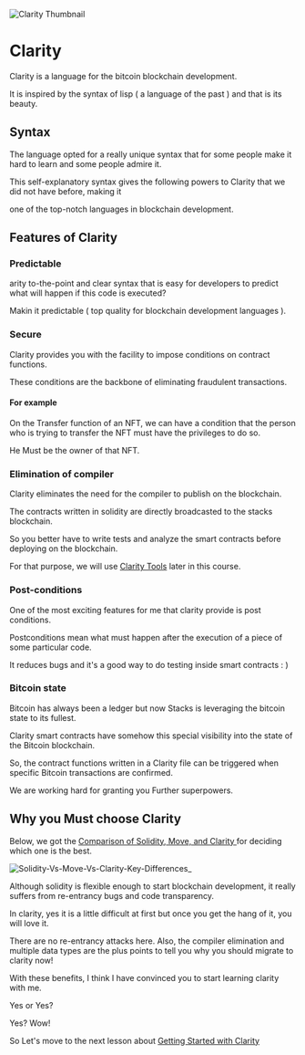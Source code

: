 ![Clarity Thumbnail](https://static.tildacdn.com/tild6665-6337-4361-b438-353466383665/clarity_meta.png)



# Clarity

Clarity is a language for the bitcoin blockchain development.

It is inspired by the syntax of lisp ( a language of the past ) and that is its beauty.



## Syntax

The language opted for a really unique syntax that for some people make it hard to learn and some people admire it.

This self-explanatory syntax gives the following powers to Clarity that we did not have before, making it 

one of the top-notch languages in blockchain development.



## Features of Clarity



### Predictable

arity to-the-point and clear syntax that is easy for developers to predict what will happen if this code is executed?

Makin it predictable ( top quality for blockchain development languages ).



### Secure

Clarity provides you with the facility to impose conditions on contract functions.

These conditions are the backbone of eliminating fraudulent transactions.



#### For example

On the Transfer function of an NFT, we can have a condition that the person who is trying to transfer the NFT must have the privileges to do so.

He Must be the owner of that NFT.



### Elimination of compiler

Clarity eliminates the need for the compiler to publish on the blockchain.

The contracts written in solidity are directly broadcasted to the stacks blockchain.

So you better have to write tests and analyze the smart contracts before deploying on the blockchain.



For that purpose, we will use [Clarity Tools](https://clarity.tools/) later in this course.





### Post-conditions

One of the most exciting features for me that clarity provide is post conditions.

Postconditions mean what must happen after the execution of a piece of some particular code.

It reduces bugs and it's a good way to do testing inside smart contracts  : )



### Bitcoin state

Bitcoin has always been a ledger but now Stacks is leveraging the bitcoin state to its fullest.

Clarity smart contracts have somehow this special visibility into the state of the Bitcoin blockchain.

So, the contract functions written in a Clarity file can be triggered when specific Bitcoin transactions are confirmed.

We are working hard for granting you Further superpowers.



## Why you Must choose Clarity

Below, we got the [Comparison of Solidity, Move, and Clarity ](https://101blockchains.com/solidity-vs-move-vs-clarity/) for deciding which one is the best.



![Solidity-Vs-Move-Vs-Clarity-Key-Differences_](https://user-images.githubusercontent.com/71306738/207467487-c0a21515-5344-460d-835e-5f9da718ba7a.jpg)





Although solidity is flexible enough to start blockchain development, it really suffers from re-entrancy bugs and code transparency.



In clarity, yes it is a little difficult at first but once you get the hang of it, you will love it. 



There are no re-entrancy attacks here. Also, the compiler elimination and multiple data types are the plus points to tell you why you should migrate to clarity now!





With these benefits, I think I have convinced you to start learning clarity with me.



Yes or Yes?



Yes? Wow!



So Let's move to the next lesson about [Getting Started with Clarity](./Getting-Started-With-Clarity.md)




